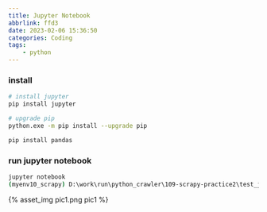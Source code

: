 ```yaml
---
title: Jupyter Notebook
abbrlink: ffd3
date: 2023-02-06 15:36:50
categories: Coding
tags:
	- python
---
```


### install
``` bash
# install jupyter
pip install jupyter

# upgrade pip
python.exe -m pip install --upgrade pip

pip install pandas
```
<!--more-->

### run jupyter notebook
``` bash
jupyter notebook
(myenv10_scrapy) D:\work\run\python_crawler\109-scrapy-practice2\test_jupter>jupyter notebook
```

<div style="max-width:700px">
	{% asset_img pic1.png pic1 %}
</div>